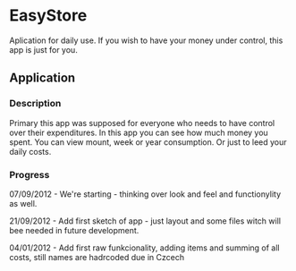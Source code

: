 ﻿EasyStore
=======
Aplication for daily use. If you wish to have your money under control, this app is just for you.

Application
-------------

### Description
Primary this app was supposed for everyone who needs to have control over their expenditures.
In this app you can see how much money you spent. You can view mount, week or year consumption. Or just to leed your daily costs.

### Progress
07/09/2012 - We're starting - thinking over look and feel and functionylity as well.

21/09/2012 - Add first sketch of app - just layout and some files witch will bee needed in future development.

04/01/2012 - Add first raw funkcionality, adding items and summing of all costs, still names are hadrcoded due in Czcech
